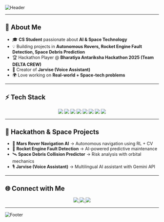 <!-- Banner -->
![Header](https://capsule-render.vercel.app/api?type=waving&color=0:0f2027,100:2c5364&height=200&section=header&text=Hey%20👋%20I'm%20Chethan%20Kumar%20H%20C&fontSize=40&fontColor=ffffff&animation=fadeIn)


---

## 🚀 About Me  
- 🎓 **CS Student** passionate about **AI & Space Technology**  
- 💡 Building projects in **Autonomous Rovers, Rocket Engine Fault Detection, Space Debris Prediction**  
- 🏆 Hackathon Player @ **Bharatiya Antariksha Hackathon 2025 (Team DELTA CREW)**  
- 🤖 Creator of **Jarvise (Voice Assistant)**  
- 🌍 Love working on **Real-world + Space-tech problems**  

---

## ⚡ Tech Stack  
<p align="center">
  <img src="https://img.shields.io/badge/Python-3776AB?logo=python&logoColor=white&style=for-the-badge" />
  <img src="https://img.shields.io/badge/React-61DAFB?logo=react&logoColor=black&style=for-the-badge" />
  <img src="https://img.shields.io/badge/Node.js-339933?logo=node.js&logoColor=white&style=for-the-badge" />
  <img src="https://img.shields.io/badge/TensorFlow-FF6F00?logo=tensorflow&logoColor=white&style=for-the-badge" />
  <img src="https://img.shields.io/badge/ROS-22314E?logo=ros&logoColor=white&style=for-the-badge" />
  <img src="https://img.shields.io/badge/C++-00599C?logo=cplusplus&logoColor=white&style=for-the-badge" />
  <img src="https://img.shields.io/badge/Arduino-00979D?logo=arduino&logoColor=white&style=for-the-badge" />
  <img src="https://img.shields.io/badge/ESP32-000000?logo=espressif&logoColor=white&style=for-the-badge" />
</p>

---

## 🌌 Hackathon & Space Projects  
- 🚗 **Mars Rover Navigation AI** → Autonomous navigation using RL + CV  
- 🚀 **Rocket Engine Fault Detection** → AI-powered predictive maintenance  
- 🛰️ **Space Debris Collision Predictor** → Risk analysis with orbital mechanics  
- 🎙️ **Jarvise (Voice Assistant)** → Multilingual AI assistant with Gemini API  

---


## 🌐 Connect with Me  
<p align="center">
  <a href="https://www.linkedin.com/in/chethan-kumar-h-c-3b3907279/">
    <img src="https://img.shields.io/badge/LinkedIn-0A66C2?style=for-the-badge&logo=linkedin&logoColor=white" />
  </a>
  <a href="mailto:chethankumarhc2@gmail.com">
    <img src="https://img.shields.io/badge/Gmail-D14836?style=for-the-badge&logo=gmail&logoColor=white" />
  </a>
  <a href="https://github.com/chethu08050">
    <img src="https://img.shields.io/badge/Portfolio-000000?style=for-the-badge&logo=github&logoColor=white" />
  </a>
</p>

---

<!-- Footer -->
![Footer](https://capsule-render.vercel.app/api?type=waving&color=0:0f2027,100:2c5364&height=120&section=footer)
